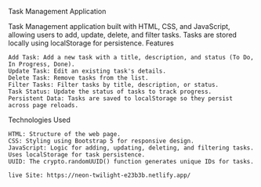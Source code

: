 Task Management Application

Task Management application built with HTML, CSS, and JavaScript, allowing users to add, update, delete, and filter tasks. Tasks are stored locally using localStorage for persistence.
Features

    Add Task: Add a new task with a title, description, and status (To Do, In Progress, Done).
    Update Task: Edit an existing task's details.
    Delete Task: Remove tasks from the list.
    Filter Tasks: Filter tasks by title, description, or status.
    Task Status: Update the status of tasks to track progress.
    Persistent Data: Tasks are saved to localStorage so they persist across page reloads.

Technologies Used

    HTML: Structure of the web page.
    CSS: Styling using Bootstrap 5 for responsive design.
    JavaScript: Logic for adding, updating, deleting, and filtering tasks. Uses localStorage for task persistence.
    UUID: The crypto.randomUUID() function generates unique IDs for tasks.

    live Site: https://neon-twilight-e23b3b.netlify.app/
